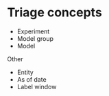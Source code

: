 # Triage concepts

+ Experiment
+ Model group 
+ Model 

Other 
+ Entity 
+ As of date 
+ Label window